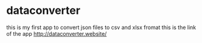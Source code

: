 # dataconverter

this is my first app to convert json files to csv and xlsx fromat
this is the link of the app http://dataconverter.website/
